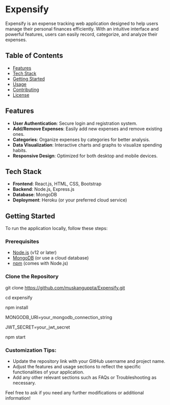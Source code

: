 # Expensify

Expensify is an expense tracking web application designed to help users manage their personal finances efficiently. With an intuitive interface and powerful features, users can easily record, categorize, and analyze their expenses.

## Table of Contents

- [Features](#features)
- [Tech Stack](#tech-stack)
- [Getting Started](#getting-started)
- [Usage](#usage)
- [Contributing](#contributing)
- [License](#license)

## Features

- **User Authentication**: Secure login and registration system.
- **Add/Remove Expenses**: Easily add new expenses and remove existing ones.
- **Categories**: Organize expenses by categories for better analysis.
- **Data Visualization**: Interactive charts and graphs to visualize spending habits.
- **Responsive Design**: Optimized for both desktop and mobile devices.

## Tech Stack

- **Frontend**: React.js, HTML, CSS, Bootstrap
- **Backend**: Node.js, Express.js
- **Database**: MongoDB
- **Deployment**: Heroku (or your preferred cloud service)

## Getting Started

To run the application locally, follow these steps:

### Prerequisites

- [Node.js](https://nodejs.org/) (v12 or later)
- [MongoDB](https://www.mongodb.com/) (or use a cloud database)
- [npm](https://www.npmjs.com/) (comes with Node.js)

### Clone the Repository


git clone https://github.com/muskanguppta/Expensify.git

cd expensify

npm install

MONGODB_URI=your_mongodb_connection_string

JWT_SECRET=your_jwt_secret

npm start

### Customization Tips:
- Update the repository link with your GitHub username and project name.
- Adjust the features and usage sections to reflect the specific functionalities of your application.
- Add any other relevant sections such as FAQs or Troubleshooting as necessary. 

Feel free to ask if you need any further modifications or additional information!
